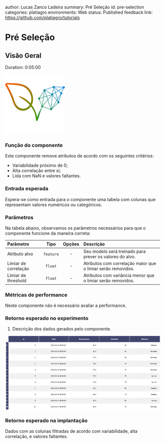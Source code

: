 author: Lucas Zanco Ladeira
summary: Pré Seleção
id: pre-selection
categories: platiagro
environments: Web
status: Published
feedback link: https://github.com/platiagro/tutorials

# Pré Seleção

## Visão Geral
Duration: 0:05:00

![Logotipo da PlatIAgro: possui o desenho de duas folhas verdes, uma delas é formada por linhas e pontos, como um gráfico estatístico](img/logo.png)

### Função do componente

Este componente remove atributos de acordo com os seguintes critérios:

- Variabilidade próximo de 0;<br>
- Alta correlação entre si;<br>
- Lida com NaN e valores faltantes.

### Entrada esperada

Espera-se como entrada para o componente uma tabela com colunas que representam valores numéricos ou categóricos.

### Parâmetros

Na tabela abaixo, observamos os parâmetros necessários para que o componente funcione da maneira correta:

| Parâmetro     | Tipo     | Opções        | Descrição                                           |
|:-------------|:--------:|:-------------:|:-----------------------------------------------------|
| Atributo alvo     | `feature` | - | Seu modelo será treinado para prever os valores do alvo. |
| Limiar de correlação  | `float` | - | Atributos com correlação maior que o limiar serão removidos. |
| Limiar de threshold  | `float` | - | Atributos com variância menor que o limiar serão removidos. |

### Métricas de performance

Neste componente não é necessário avaliar a performance.

### Retorno esperado no experimento

1. Descrição dos dados gerados pelo componente.

![Tabela dos Dados](img/table.png)


### Retorno esperado na implantação

Dados com as colunas filtradas de acordo com variabilidade, alta correlação, e valores faltantes.
